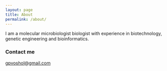 ```yaml
---
layout: page
title: About
permalink: /about/
---
```


I am a molecular microbiologist biologist with experience in biotechnology, genetic engineering and bioinformatics.

### Contact me

[gpvoshol@gmail.com](mailto:gpvoshol@gmail.com)
